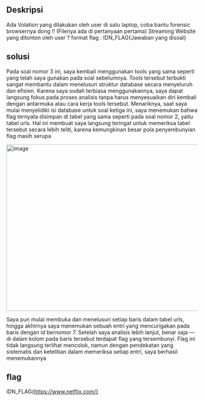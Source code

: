 ## Deskripsi
Ada Volation yang dilakukan oleh user di satu laptop, coba bantu forensic browsernya dong !!
(Filenya ada di pertanyaan pertama)
Streaming Website yang ditonton oleh user ?
format flag : IDN_FLAG{Jawaban yang disoal}

## solusi

Pada soal nomor 3 ini, saya kembali menggunakan tools yang sama seperti yang telah saya gunakan pada soal sebelumnya. Tools tersebut terbukti sangat membantu dalam menelusuri struktur database secara menyeluruh dan efisien. Karena saya sudah terbiasa menggunakannya, saya dapat langsung fokus pada proses analisis tanpa harus menyesuaikan diri kembali dengan antarmuka atau cara kerja tools tersebut.
Menariknya, saat saya mulai menyelidiki isi database untuk soal ketiga ini, saya menemukan bahwa flag ternyata disimpan di tabel yang sama seperti pada soal nomor 2, yaitu tabel urls. Hal ini membuat saya langsung teringat untuk memeriksa tabel tersebut secara lebih teliti, karena kemungkinan besar pola penyembunyian flag masih serupa

<img width="940" height="438" alt="image" src="https://github.com/user-attachments/assets/0aeb6f28-0773-4371-8bcb-ee4ff7168b70" />

Saya pun mulai membuka dan menelusuri setiap baris dalam tabel urls, hingga akhirnya saya menemukan sebuah entri yang mencurigakan pada baris dengan id bernomor 7. Setelah saya analisis lebih lanjut, benar saja — di dalam kolom pada baris tersebut terdapat flag yang tersembunyi. Flag ini tidak langsung terlihat mencolok, namun dengan pendekatan yang sistematis dan ketelitian dalam memeriksa setiap entri, saya berhasil menemukannya

## flag
IDN_FLAG{https://www.netflix.com/}
